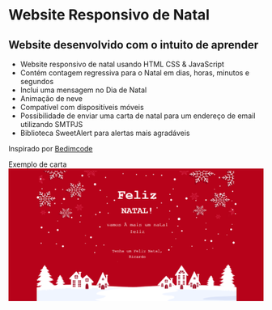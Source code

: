 # Website Responsivo de Natal
## Website desenvolvido com o intuito de aprender

- Website responsivo de natal usando HTML CSS & JavaScript
- Contém contagem regressiva para o Natal em dias, horas, minutos e segundos
- Inclui uma mensagem no Dia de Natal
- Animação de neve
- Compatível com dispositíveis móveis
- Possibilidade de enviar uma carta de natal para um endereço de email utilizando SMTPJS
- Biblioteca SweetAlert para alertas mais agradáveis

Inspirado por [Bedimcode](https://github.com/bedimcode/responsive-christmas-website-3)

Exemplo de carta ![Carta-de-Natal](exemploCarta.png)
